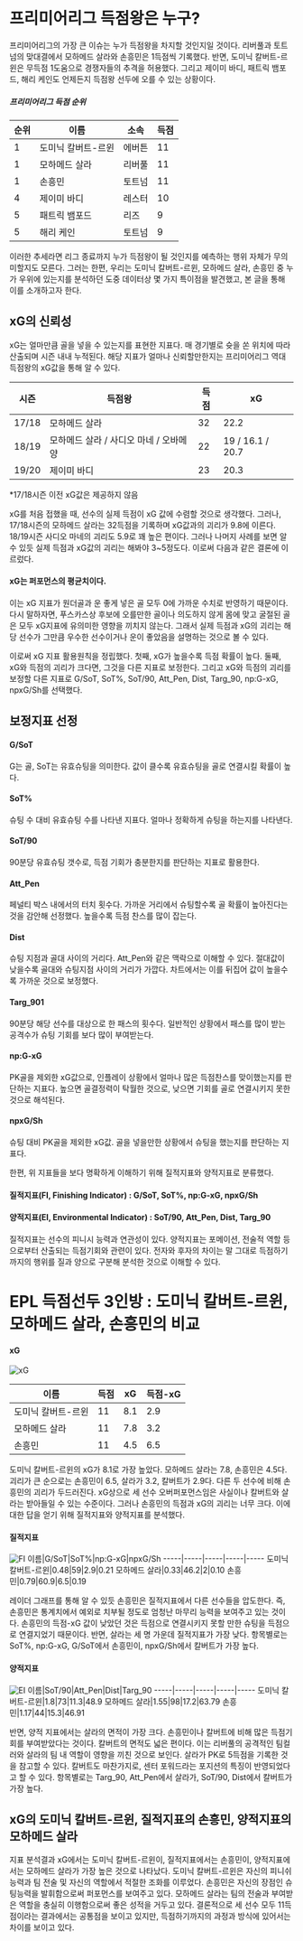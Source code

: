 # 프리미어리그 득점왕은 누구? 
 프리미어리그의 가장 큰 이슈는 누가 득점왕을 차지할 것인지일 것이다. 리버풀과 토트넘의 맞대결에서 모하메드 살라와 손흥민은 1득점씩 기록했다. 반면, 도미닉 칼버트-르윈은 무득점 1도움으로 경쟁자들의 추격을 허용했다. 그리고 제이미 바디, 패트릭 뱀포드, 해리 케인도 언제든지 득점왕 선두에 오를 수 있는 상황이다.
 
##### 프리미어리그 득점 순위

순위|이름|소속|득점
-----|-----|-----|-----
1|도미닉 칼버트-르윈|에버튼|11
1|모하메드 살라|리버풀|11
1|손흥민|토트넘|11
4|제이미 바디|레스터|10
5|패트릭 뱀포드|리즈|9
5|해리 케인|토트넘|9

 이러한 추세라면 리그 종료까지 누가 득점왕이 될 것인지를 예측하는 행위 자체가 무의미할지도 모른다. 그러는 한편, 우리는 도미닉 칼버트-르윈, 모하메드 살라, 손흥민 중 누가 우위에 있는지를 분석하던 도중 데이터상 몇 가지 특이점을 발견했고, 본 글을 통해 이를 소개하고자 한다. 
 
## xG의 신뢰성
 xG는 얼마만큼 골을 넣을 수 있는지를 표현한 지표다. 매 경기별로 슛을 쏜 위치에 따라 산출되며 시즌 내내 누적된다. 해당 지표가 얼마나 신뢰할만한지는 프리미어리그 역대 득점왕의 xG값을 통해 알 수 있다. 

시즌|득점왕|득점|xG
-----|-----|-----|-----
17/18|모하메드 살라|32|22.2
18/19|모하메드 살라 / 사디오 마네 / 오바메양|22|19 / 16.1 / 20.7
19/20|제이미 바디|23|20.3

*17/18시즌 이전 xG값은 제공하지 않음

 xG를 처음 접했을 때, 선수의 실제 득점이 xG 값에 수렴할 것으로 생각했다. 그러나, 17/18시즌의 모하메드 살라는 32득점을 기록하며 xG값과의 괴리가 9.8에 이른다. 18/19시즌 사디오 마네의 괴리도 5.9로 꽤 높은 편이다. 그러나 나머지 사례를 보면 알 수 있듯 실제 득점과 xG값의 괴리는 해봐야 3~5정도다. 이로써 다음과 같은 결론에 이르렀다. 
#### xG는 퍼포먼스의 평균치이다. 
 이는 xG 지표가 원더골과 운 좋게 넣은 골 모두 0에 가까운 수치로 반영하기 때문이다. 다시 말하자면, 푸스카스상 후보에 오를만한 골이나 의도하지 않게 몸에 맞고 굴절된 골은 모두 xG지표에 유의미한 영향을 끼치지 않는다. 그래서 실제 득점과 xG의 괴리는 해당 선수가 그만큼 우수한 선수이거나 운이 좋았음을 설명하는 것으로 볼 수 있다. 
 
 이로써 xG 지표 활용원칙을 정립했다. 첫째, xG가 높을수록 득점 확률이 높다. 둘째, xG와 득점의 괴리가 크다면, 그것을 다른 지표로 보정한다. 그리고 xG와 득점의 괴리를 보정할 다른 지표로 G/SoT, SoT%, SoT/90, Att_Pen, Dist, Targ_90, np:G-xG, npxG/Sh를 선택했다. 

## 보정지표 선정
#### G/SoT 
 G는 골, SoT는 유효슈팅을 의미한다. 값이 클수록 유효슈팅을 골로 연결시킬 확률이 높다. 
#### SoT%
 슈팅 수 대비 유효슈팅 수를 나타낸 지표다. 얼마나 정확하게 슈팅을 하는지를 나타낸다. 
#### SoT/90
 90분당 유효슈팅 갯수로, 득점 기회가 충분한지를 판단하는 지표로 활용한다. 
#### Att_Pen
 페널티 박스 내에서의 터치 횟수다. 가까운 거리에서 슈팅할수록 골 확률이 높아진다는 것을 감안해 선정했다. 높을수록 득점 찬스를 많이 잡는다.
#### Dist
 슈팅 지점과 골대 사이의 거리다. Att_Pen와 같은 맥락으로 이해할 수 있다. 절대값이 낮을수록 골대와 슈팅지점 사이의 거리가 가깝다. 차트에서는 이를 뒤집어 값이 높을수록 가까운 것으로 보정했다. 
#### Targ_901
 90분당 해당 선수를 대상으로 한 패스의 횟수다. 일반적인 상황에서 패스를 많이 받는 공격수가 슈팅 기회를 보다 많이 부여받는다. 
#### np:G-xG
 PK골을 제외한 xG값으로, 인플레이 상황에서 얼마나 많은 득점찬스를 맞이했는지를 판단하는 지표다. 높으면 골결정력이 탁월한 것으로, 낮으면 기회를 골로 연결시키지 못한 것으로 해석된다. 
#### npxG/Sh
 슈팅 대비 PK골을 제외한 xG값. 골을 넣을만한 상황에서 슈팅을 했는지를 판단하는 지표다. 


한편, 위 지표들을 보다 명확하게 이해하기 위해 질적지표와 양적지표로 분류했다. 
#### 질적지표(FI, Finishing Indicator) : G/SoT, SoT%, np:G-xG, npxG/Sh
#### 양적지표(EI, Environmental Indicator) : SoT/90, Att_Pen, Dist, Targ_90
 질적지표는 선수의 피니시 능력과 연관성이 있다. 양적지표는 포메이션, 전술적 역할 등으로부터 산출되는 득점기회와 관련이 있다. 전자와 후자의 차이는 말 그대로 득점하기까지의 행위를 질과 양으로 구분해 분석한 것으로 이해할 수 있다. 


# EPL 득점선두 3인방 : 도미닉 칼버트-르윈, 모하메드 살라, 손흥민의 비교 
#### xG
![xG](https://user-images.githubusercontent.com/75112520/102649040-de511180-41ab-11eb-9cea-ab79e6bd00cf.png)

이름|득점|xG|득점-xG|
-----|-----|-----|-----
도미닉 칼버트-르윈|11|8.1|2.9
모하메드 살라|11|7.8|3.2
손흥민|11|4.5|6.5

 도미닉 칼버트-르윈의 xG가 8.1로 가장 높았다. 모하메드 살라는 7.8, 손흥민은 4.5다. 괴리가 큰 순으로는 손흥민이 6.5, 살라가 3.2, 칼버트가 2.9다. 다른 두 선수에 비해 손흥민의 괴리가 두드러진다. xG상으로 세 선수 오버퍼포먼스임은 사실이나 칼버트와 살라는 받아들일 수 있는 수준이다. 그러나 손흥민의 득점과 xG의 괴리는 너무 크다. 이에 대한 답을 얻기 위해 질적지표와 양적지표를 분석했다. 

#### 질적지표
![FI](https://user-images.githubusercontent.com/75112520/102644728-a7c3c880-41a4-11eb-959d-a7e7d9c68a8c.png)
이름|G/SoT|SoT%|np:G-xG|npxG/Sh
-----|-----|-----|-----|-----
도미닉 칼버트-르윈|0.48|59|2.9|0.21
모하메드 살라|0.33|46.2|2|0.10
손흥민|0.79|60.9|6.5|0.19

 레이더 그래프를 통해 알 수 있듯 손흥민은 질적지표에서 다른 선수들을 압도한다. 즉, 손흥민은 통계치에서 예외로 치부될 정도로 엄청난 마무리 능력을 보여주고 있는 것이다. 손흥민의 득점-xG 값이 낮았던 것은 득점으로 연결시키지 못할 만한 슈팅을 득점으로 연결지었기 때문이다. 반면, 살라는 세 명 가운데 질적지표가 가장 낮다. 항목별로는 SoT%, np:G-xG, G/SoT에서 손흥민이, npxG/Sh에서 칼버트가 가장 높다.  


#### 양적지표
![EI](https://user-images.githubusercontent.com/75112520/102644732-a8f4f580-41a4-11eb-97d1-f282362ac4e2.png)
이름|SoT/90|Att_Pen|Dist|Targ_90
-----|-----|-----|-----|-----
도미닉 칼버트-르윈|1.8|73|11.3|48.9
모하메드 살라|1.55|98|17.2|63.79
손흥민|1.17|44|15.3|46.91

 반면, 양적 지표에서는 살라의 면적이 가장 크다. 손흥민이나 칼버트에 비해 많은 득점기회를 부여받았다는 것이다. 칼버트의 면적도 넓은 편이다. 이는 리버풀의 공격적인 팀컬러와 살라의 팀 내 역할이 영향을 끼친 것으로 보인다. 살라가 PK로 5득점을 기록한 것을 참고할 수 있다. 칼버트도 마찬가지로, 센터 포워드라는 포지션의 특징이 반영되었다고 할 수 있다. 항목별로는 Targ_90, Att_Pen에서 살라가, SoT/90, Dist에서 칼버트가 가장 높다. 


## xG의 도미닉 칼버트-르윈, 질적지표의 손흥민, 양적지표의 모하메드 살라
 지표 분석결과 xG에서는 도미닉 칼버트-르윈이, 질적지표에서는 손흥민이, 양적지표에서는 모하메드 살라가 가장 높은 것으로 나타났다. 도미닉 칼버트-르윈은 자신의 피니쉬 능력과 팀 전술 및 자신의 역할에서 적절한 조화를 이루었다. 손흥민은 자신의 장점인 슈팅능력을 발휘함으로써 퍼포먼스를 보여주고 있다. 모하메드 살라는 팀의 전술과 부여받은 역할을 충실히 이행함으로써 좋은 성적을 거두고 있다. 결론적으로 세 선수 모두 11득점이라는 결과에서는 공통점을 보이고 있지만, 득점하기까지의 과정과 방식에 있어서는 차이를 보이고 있다. 
 
